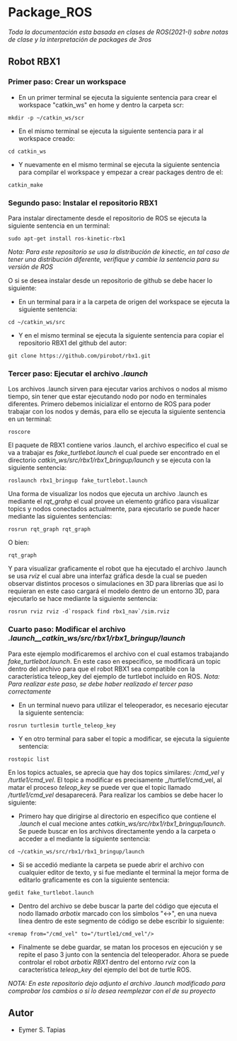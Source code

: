 # Package_ROS

_Toda la documentación esta basada en clases de ROS(2021-I) sobre notas de clase y la interpretación de packages de 3ros_

## Robot RBX1 

### Primer paso: Crear un workspace

* En un primer terminal se ejecuta la siguiente sentencia para crear el workspace "catkin_ws" en home y dentro la carpeta scr:
```
mkdir -p ~/catkin_ws/scr
```

* En el mismo terminal se ejecuta la siguiente sentencia para ir al workspace creado: 
```
cd catkin_ws
```

* Y nuevamente en el mismo terminal se ejecuta la siguiente sentencia para compilar el workspace y empezar a crear packages dentro de el: 
```
catkin_make
```

### Segundo paso: Instalar el repositorio RBX1

Para instalar directamente desde el repositorio de ROS se ejecuta la siguiente sentencia en un terminal:
```
sudo apt-get install ros-kinetic-rbx1
```
_Nota: Para este repositorio se usa la distribución de kinectic, en tal caso de tener una distribución diferente, verifique y cambie la sentencia para su versión de ROS_   

O si se desea instalar desde un repositorio de github se debe hacer lo siguiente:

* En un terminal para ir a la carpeta de origen del workspace se ejecuta la siguiente sentencia:
```
cd ~/catkin_ws/src
```

* Y en el mismo terminal se ejecuta la siguiente sentencia para copiar el repositorio RBX1 del github del autor: 
```
git clone https://github.com/pirobot/rbx1.git
```
### Tercer paso: Ejecutar el archivo _.launch_
Los archivos .launch sirven para ejecutar varios archivos o nodos al mismo tiempo, sin tener que estar ejecutando nodo por nodo en terminales diferentes. Primero debemos inicializar el entorno de ROS para poder trabajar con los nodos y demás, para ello se ejecuta la siguiente sentencia en un terminal:
```
roscore
```
El paquete de RBX1 contiene varios .launch, el archivo especifico el cual se va a trabajar es _fake_turtlebot.launch_ el cual puede ser encontrado en el directorio _catkin_ws/src/rbx1/rbx1_bringup/launch_ y se ejecuta con la siguiente sentencia:
```
roslaunch rbx1_bringup fake_turtlebot.launch
```
Una forma de visualizar los nodos que ejecuta un archivo .launch es mediante el _rqt_grahp_ el cual provee un elemento gráfico para visualizar topics y nodos conectados actualmente, para ejecutarlo se puede hacer mediante las siguientes sentencias:
```
rosrun rqt_graph rqt_graph
```
O bien:
```
rqt_graph
```
Y para visualizar graficamente el robot que ha ejecutado el archivo .launch se usa _rviz_ el cual abre una interfaz gráfica desde la cual se pueden observar distintos procesos o simulaciones en 3D para librerías que asi lo requieran en este caso cargará el modelo dentro de un entorno 3D, para ejecutarlo se hace mediante la siguiente sentencia:
```
rosrun rviz rviz -d`rospack find rbx1_nav`/sim.rviz
```
### Cuarto paso: Modificar el archivo _.launch__catkin_ws/src/rbx1/rbx1_bringup/launch_
Para este ejemplo modificaremos el archivo con el cual estamos trabajando _fake_turtlebot.launch_. En este caso en especifico, se modificará un topic dentro del archivo para que el robot RBX1 sea compatible con la característica teleop_key del ejemplo de turtlebot incluido en ROS.
_Nota: Para realizar este paso, se debe haber realizado el tercer paso correctamente_

* En un terminal nuevo para utilizar el teleoperador, es necesario ejecutar la siguiente sentencia:
```
rosrun turtlesim turtle_teleop_key
```
* Y en otro terminal para saber el topic a modificar, se ejecuta la siguiente sentencia:
```
rostopic list
```
En los topics actuales, se aprecia que hay dos topics similares: _/cmd_vel_ y _/turtle1/cmd_vel_. El topic a modificar es precisamente _/turtle1/cmd_vel, al matar el proceso _teleop_key_ se puede ver que el topic llamado _/turtle1/cmd_vel_ desaparecerá. Para realizar los cambios se debe hacer lo siguiente:

* Primero hay que dirigirse al directorio en especifico que contiene el _.launch_ el cual mecione antes _catkin_ws/src/rbx1/rbx1_bringup/launch_. Se puede buscar en los archivos directamente yendo a la carpeta o acceder a el mediante la siguiente sentencia:
```
cd ~/catkin_ws/src/rbx1/rbx1_bringup/launch
```
* Si se accedió mediante la carpeta se puede abrir el archivo con cualquier editor de texto, y si fue mediante el terminal la mejor forma de editarlo graficamente es con la siguiente sentencia:
```
gedit fake_turtlebot.launch
```
* Dentro del archivo se debe buscar la parte del código que ejecuta el nodo llamado _arbotix_ marcado con los símbolos "<->", en una nueva línea dentro de este segmento de código se debe escribir lo siguiente:
```
<remap from="/cmd_vel" to="/turtle1/cmd_vel"/>
```
* Finalmente se debe guardar, se matan los procesos en ejecución y se repite el paso 3 junto con la sentencia del teleoperador. Ahora se puede controlar el robot _arbotix RBX1_ dentro del entorno _rviz_ con la característica _teleop_key_ del ejemplo del bot de turtle ROS. 

_NOTA: En este repositorio dejo adjunto el archivo .launch modificado para comprobar los cambios o si lo desea reemplezar con el de su proyecto_ 


## Autor

* Eymer S. Tapias
